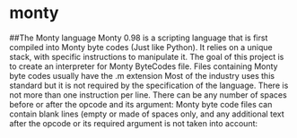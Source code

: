 # monty
##The Monty language
Monty 0.98 is a scripting language that is first compiled into Monty byte codes (Just like Python).
It relies on a unique stack, with specific instructions to manipulate it.
The goal of this project is to create an interpreter for Monty ByteCodes file.
Files containing Monty byte codes usually have the .m extension
Most of the industry uses this standard but it is not required by the specification of the language.
There is not more than one instruction per line. 
There can be any number of spaces before or after the opcode and its argument:
Monty byte code files can contain blank lines (empty or made of spaces only, and any additional text after the opcode or its required argument is not taken into account:

